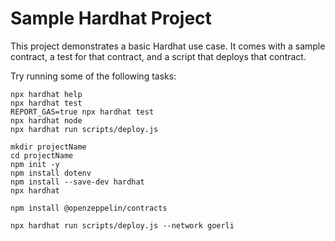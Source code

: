 # Sample Hardhat Project

This project demonstrates a basic Hardhat use case. It comes with a sample contract, a test for that contract, and a script that deploys that contract.

Try running some of the following tasks:

```shell
npx hardhat help
npx hardhat test
REPORT_GAS=true npx hardhat test
npx hardhat node
npx hardhat run scripts/deploy.js
```

```Set Up Hardhat Project Structure
mkdir projectName
cd projectName
npm init -y
npm install dotenv
npm install --save-dev hardhat
npx hardhat
```

```Set Up ERC-20 Contracts And Scripts
npm install @openzeppelin/contracts
```

```deploy
npx hardhat run scripts/deploy.js --network goerli
```

